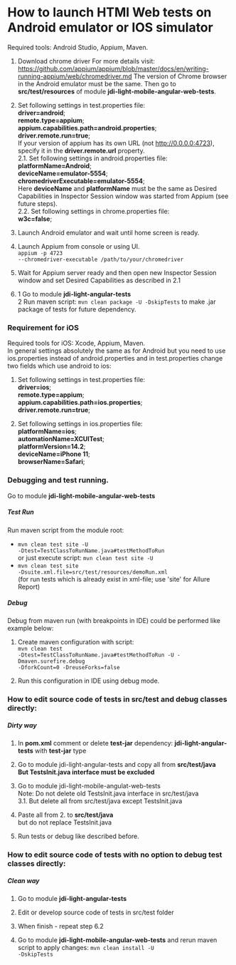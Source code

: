 <h1> How to launch HTMl Web tests on Android emulator or IOS simulator</h1>  

Required tools: Android Studio, Appium, Maven.

1. Download chrome driver For more details
   visit: https://github.com/appium/appium/blob/master/docs/en/writing-running-appium/web/chromedriver.md
The version of Chrome browser in the Android emulator must be the same. Then go to <b>src/test/resources</b> of
module <b>jdi-light-mobile-angular-web-tests</b>.

2. Set following settings in test.properties file: <br>
   <b>driver=android</b>; <br>
   <b>remote.type=appium</b>; <br>
   <b>appium.capabilities.path=android.properties</b>; <br>
   <b>driver.remote.run=true</b>; <br>
   If your version of appium has its own URL (not http://0.0.0.0:4723), specify it in the <b>driver.remote.url</b>
   property.   
2.1. Set following settings in android.properties file:<br>
<b>platformName=Android</b>; <br>
<b>deviceName=emulator-5554</b>; <br>
<b>chromedriverExecutable=emulator-5554</b>; <br>
Here <b>deviceName</b> and <b>platformName</b> must be the same as Desired Capabilities in Inspector Session window was
started from Appium (see future steps).<br>
2.2. Set following settings in chrome.properties file: <br>
<b>w3c=false</b>;

3. Launch Android emulator and wait until home screen is ready.

4. Launch Appium from console or using UI.<br>
   <code>appium -p 4723 --chromedriver-executable /path/to/your/chromedriver</code>
   
5. Wait for Appium server ready and then open new Inspector Session window and set Desired Capabilities as described in
   2.1
   
6. 1 Go to module <b>jdi-light-angular-tests</b><br>
   2 Run maven script: <code>mvn clean package -U -DskipTests</code> to make .jar package of tests for future dependency.

<h3> Requirement for iOS</h3>

Required tools for iOS: Xcode, Appium, Maven.<br>
In general settings absolutely the same as for Android but you need to use ios.properties instead of android.properties 
and in test.properties change two fields which use android to ios:

1. Set following settings in test.properties file: <br>
   <b>driver=ios</b>; <br>
   <b>remote.type=appium</b>; <br>
   <b>appium.capabilities.path=ios.properties</b>; <br>
   <b>driver.remote.run=true</b>; 
   
2. Set following settings in ios.properties file:<br>
    <b>platformName=ios</b>; <br>
    <b>automationName=XCUITest</b>;<br>
    <b>platformVersion=14.2</b>;<br>
    <b>deviceName=iPhone 11</b>; <br>
    <b>browserName=Safari</b>; <br>
    
<h3> Debugging and test running. </h3>
    Go to module <b>jdi-light-mobile-angular-web-tests</b>
<h5>Test Run</h5>

Run maven script from the module root:<br>
- <code>mvn clean test site -U -Dtest=TestClassToRunName.java#testMethodToRun</code> <br>
or just execute script: <code>mvn clean test site -U</code><br>
- <code>mvn clean test site -Dsuite.xml.file=src/test/resources/demoRun.xml</code>
<br>(for run tests which is already exist in xml-file; use 'site' for Allure Report) 

<h5> Debug </h5>

Debug from maven run (with breakpoints in IDE) could be performed like example below:<br>
1. Create maven configuration with script: <br>
<code>mvn clean test -Dtest=TestClassToRunName.java#testMethodToRun -U -Dmaven.surefire.debug -DforkCount=0 -DreuseForks=false</code>

2. Run this configuration in IDE using debug mode.

<h3> How to edit source code of tests in src/test and debug classes directly:</h3>
<h5>Dirty way</h5>

1. In <b>pom.xml</b> comment or delete <b>test-jar</b> dependency: <b>jdi-light-angular-tests</b> with  <b>test-jar</b> type
 
2. Go to module jdi-light-angular-tests and copy all from <b>src/test/java</b><br>
<b>But TestsInit.java interface must be excluded</b>

3. Go to module jdi-light-mobile-angulat-web-tests <br>
Note: Do not delete old TestsInit.java interface in src/test/java<br>
3.1. But delete all from src/test/java except TestsInit.java

4. Paste all from 2. to <b>src/test/java</b><br> but do not replace TestsInit.java

5. Run tests or debug like described before.

<h3> How to edit source code of tests with no option to debug test classes directly:</h3>
<h5>Clean way</h5>

1. Go to module <b>jdi-light-angular-tests</b>

2. Edit or develop source code of tests in src/test folder

3. When finish - repeat step 6.2

4. Go to module <b>jdi-light-mobile-angular-web-tests</b> and rerun maven script to apply changes: <code>mvn clean install -U -DskipTests</code></b>
